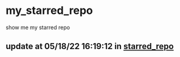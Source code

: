 # my_starred_repo
show me my starred repo

update at 05/18/22 16:19:12 in [starred_repo](./index.html)
---

